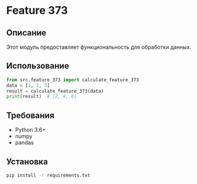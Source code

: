 # Feature 373
## Описание
Этот модуль предоставляет функциональность для обработки данных.
## Использование
```python
from src.feature_373 import calculate_feature_373
data = [1, 2, 3]
result = calculate_feature_373(data)
print(result)  # [2, 4, 6]
```
## Требования
- Python 3.6+
- numpy
- pandas
## Установка
```bash
pip install -r requirements.txt
```
